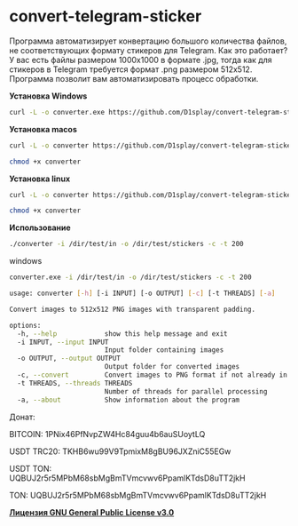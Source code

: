 # convert-telegram-sticker

Программа автоматизирует конвертацию большого количества файлов, не соответствующих формату стикеров для Telegram. Как это работает? У вас есть файлы размером 1000x1000 в формате .jpg, тогда как для стикеров в Telegram требуется формат .png размером 512x512. Программа позволит вам автоматизировать процесс обработки.

**Установка Windows**

```bash
curl -L -o converter.exe https://github.com/D1splay/convert-telegram-sticker/releases/download/beta/converter-0.2-beta-win-x64.exe
```

**Установка macos**

```bash
curl -L -o converter https://github.com/D1splay/convert-telegram-sticker/releases/download/beta/converter-0.2-beta-macos-arm
```
```bash
chmod +x converter
```
**Установка linux**
```bash
curl -L -o converter https://github.com/D1splay/convert-telegram-sticker/releases/download/beta/converter-0.2-beta-linux
```
```bash
chmod +x converter
```

**Использование**

```bash
./converter -i /dir/test/in -o /dir/test/stickers -c -t 200
```

windows
```bash
converter.exe -i /dir/test/in -o /dir/test/stickers -c -t 200
```

```bash
usage: converter [-h] [-i INPUT] [-o OUTPUT] [-c] [-t THREADS] [-a]

Convert images to 512x512 PNG images with transparent padding.

options:
  -h, --help            show this help message and exit
  -i INPUT, --input INPUT
                        Input folder containing images
  -o OUTPUT, --output OUTPUT
                        Output folder for converted images
  -c, --convert         Convert images to PNG format if not already in PNG format
  -t THREADS, --threads THREADS
                        Number of threads for parallel processing
  -a, --about           Show information about the program
```

Донат:

BITCOIN: 1PNix46PfNvpZW4Hc84guu4b6auSUoytLQ

USDT TRC20: TKHB6wu99V9TpmixM8gBU96JXZniC55EGw

USDT TON: UQBUJ2r5r5MPbM68sbMgBmTVmcvwv6PpamlKTdsD8uTT2jkH

TON: UQBUJ2r5r5MPbM68sbMgBmTVmcvwv6PpamlKTdsD8uTT2jkH

**[Лицензия GNU General Public License v3.0](https://github.com/D1splay/convert-telegram-sticker/blob/main/LICENSE)** 
